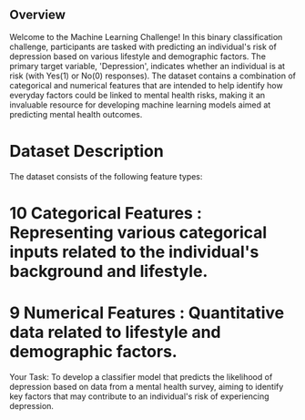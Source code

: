 ## Overview

Welcome to the Machine Learning Challenge! In this binary classification challenge, participants are tasked with predicting an individual's risk of depression based on various lifestyle and demographic factors. The primary target variable, 'Depression', indicates whether an individual is at risk (with Yes(1) or No(0) responses). The dataset contains a combination of categorical and numerical features that are intended to help identify how everyday factors could be linked to mental health risks, making it an invaluable resource for developing machine learning models aimed at predicting mental health outcomes.

# Dataset Description
The dataset consists of the following feature types:

# 10 Categorical Features : Representing various categorical inputs related to the individual's background and lifestyle.
# 9 Numerical Features : Quantitative data related to lifestyle and demographic factors.


Your Task: To develop a classifier model that predicts the likelihood of depression based on data from a mental health survey, aiming to identify key factors that may contribute to an individual's risk of experiencing depression.
